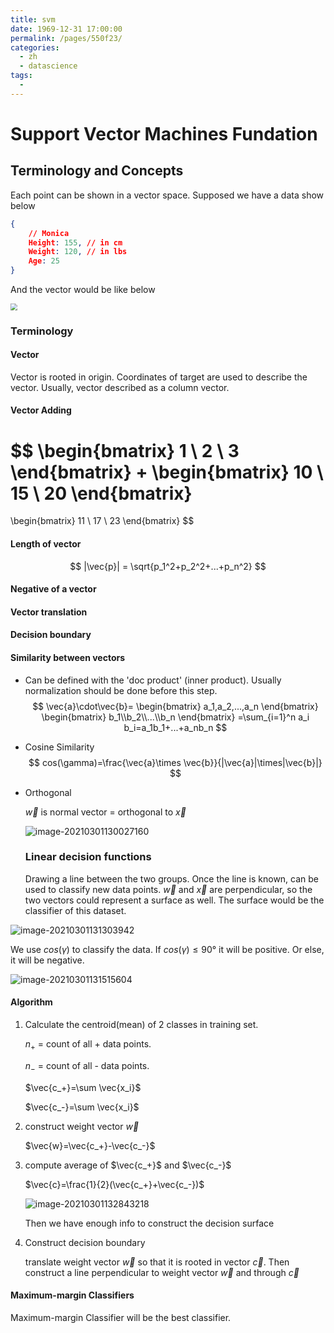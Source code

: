 ```yaml
---
title: svm
date: 1969-12-31 17:00:00
permalink: /pages/550f23/
categories:
  - zh
  - datascience
tags:
  - 
---
```

# Support Vector Machines Fundation



## Terminology and Concepts

Each point can be shown in a vector space. Supposed we have a data show below

```json
{
    // Monica
    Height: 155, // in cm
    Weight: 120, // in lbs
    Age: 25
}
```

And the vector would be like below

<img src="../.vuepress/public/images/svm_example.png" style="zoom:67%;" />

### Terminology

#### Vector

Vector is rooted in origin. Coordinates of target are used to describe the vector. Usually, vector described as a column vector.

#### Vector Adding

$$
\begin{bmatrix}
1 \\ 2 \\ 3
\end{bmatrix}
+
\begin{bmatrix}
10 \\ 15 \\ 20
\end{bmatrix}
=
\begin{bmatrix}
11 \\ 17 \\ 23
\end{bmatrix}
$$

#### Length of vector

$$
|\vec{p}| = \sqrt{p_1^2+p_2^2+...+p_n^2}
$$

#### Negative of a vector

#### Vector translation





#### Decision boundary

#### Similarity between vectors

- Can be defined with the 'doc product' (inner product). Usually normalization should be done before this step.
    $$
    \vec{a}\cdot\vec{b}=
    \begin{bmatrix}
    a_1,a_2,...,a_n
    \end{bmatrix}
    \begin{bmatrix}
    b_1\\b_2\\...\\b_n
    \end{bmatrix}
    =\sum_{i=1}^n a_i b_i=a_1b_1+...+a_nb_n
    $$
    
- Cosine Similarity
    $$
    cos(\gamma)=\frac{\vec{a}\times \vec{b}}{|\vec{a}|\times|\vec{b}|}
    $$
    
- Orthogonal

    $\vec{w}$ is normal vector = orthogonal to $\vec{x}$

    ![image-20210301130027160](..\.vuepress\public\images\orthogonal.png)

    ### Linear decision functions 

    Drawing a line between the two groups. Once the line is known, can be used to classify new data points. $\vec{w}$ and $\vec{x}$ are perpendicular, so the two vectors could represent a surface as well. The surface would be the classifier of this dataset. 

![image-20210301131303942](..\.vuepress\public\images\linear_decision_function.png)

We use $cos(\gamma)$ to classify the data. If $cos(\gamma)\leq 90°$ it will be positive. Or else, it will be negative.

![image-20210301131515604](..\.vuepress\public\images\linear_decision_function2.png)



#### Algorithm

1. Calculate the centroid(mean) of 2 classes in training set.

    $n_+$ = count of all + data points.

    $n_-$ = count of all - data points.

    $\vec{c_+}=\sum \vec{x_i}$

    $\vec{c_-}=\sum \vec{x_i}$

    

2. construct weight vector $\vec{w}$

    $\vec{w}=\vec{c_+}-\vec{c_-}$

3. compute average of $\vec{c_+}$ and $\vec{c_-}$

    $\vec{c}=\frac{1}{2}(\vec{c_+}+\vec{c_-})$

    ![image-20210301132843218](..\.vuepress\public\images\svm_learning_algorithm.png)

    Then we have enough info to construct the decision surface

4. Construct decision boundary

    translate weight vector $\vec{w}$ so that it is rooted in vector $\vec{c}$. Then construct a line perpendicular to weight vector $\vec{w}$ and through  $\vec{c}$ 



#### Maximum-margin Classifiers

Maximum-margin Classifier will be the best classifier. 





















